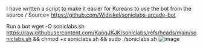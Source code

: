 I have written a script to make it easier for Koreans to use the bot from the source
/ Source= https://github.com/Widiskel/soniclabs-arcade-bot

Run a bot
wget -O soniclabs.sh https://raw.githubusercontent.com/KangJKJK/soniclabs/refs/heads/main/soniclabs.sh && chmod +x soniclabs.sh && sudo ./soniclabs.sh
![image](https://github.com/user-attachments/assets/dbc62f9e-2382-4b8a-aecc-2b55c8d3682c)
